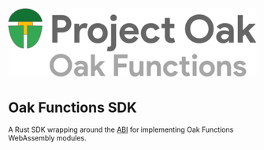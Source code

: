 <!-- Oak Logo Start -->
<!-- An HTML element is intentionally used since GitHub recommends this approach to handle different images in dark/light modes. Ref: https://docs.github.com/en/get-started/writing-on-github/getting-started-with-writing-and-formatting-on-github/basic-writing-and-formatting-syntax#specifying-the-theme-an-image-is-shown-to -->
<!-- markdownlint-disable-next-line MD033 -->
<h1><picture><source media="(prefers-color-scheme: dark)" srcset="docs/oak-logo/svgs/oak-functions-negative-colour.svg?sanitize=true"><source media="(prefers-color-scheme: light)" srcset="docs/oak-logo/svgs/oak-functions.svg?sanitize=true"><img alt="Project Oak Logo" src="docs/oak-logo/svgs/oak-functions.svg?sanitize=true"></picture></h1>
<!-- Oak Logo End -->

# Oak Functions SDK

A Rust SDK wrapping around the [ABI](/oak_functions_abi/) for implementing Oak
Functions WebAssembly modules.
